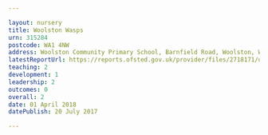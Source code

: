 ```yaml
---

layout: nursery
title: Woolston Wasps
urn: 315284
postcode: WA1 4NW
address: Woolston Community Primary School, Barnfield Road, Woolston, WARRINGTON, WA1 4NW
latestReportUrl: https://reports.ofsted.gov.uk/provider/files/2718171/urn/315284.pdf
teaching: 2
development: 1
leadership: 2
outcomes: 0
overall: 2
date: 01 April 2018 
datePublish: 20 July 2017

---
```

